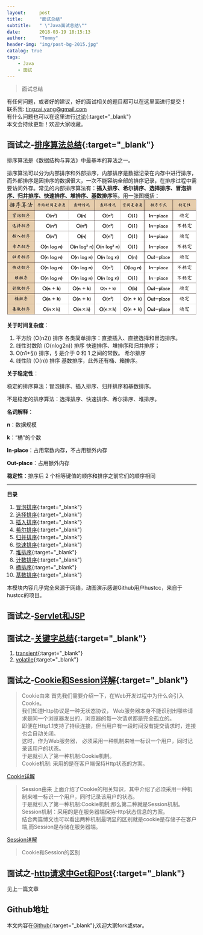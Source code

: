 ```yaml
---
layout:     post
title:      "面试总结"
subtitle:   " \"Java面试总结\""
date:       2018-03-19 18:15:13
author:     "Tommy"
header-img: "img/post-bg-2015.jpg"
catalog: true
tags:
    - Java
    - 面试
---
```



>面试总结

有任何问题，或者好的建议，好的面试相关的题目都可以在这里面进行提交！<br/>
联系我: tingzai.yang@gmail.com<br/>
有什么问题也可以在这里进行[讨论](https://github.com/joyang1/JavaInterview/issues/1){:target="_blank"}<br/>
本文会持续更新！欢迎大家收藏。

## 面试之-[排序算法总结](https://github.com/joyang1/JavaInterview/tree/master/SortPro){:target="_blank"}
排序算法是《数据结构与算法》中最基本的算法之一。

排序算法可以分为内部排序和外部排序，内部排序是数据记录在内存中进行排序，而外部排序是因排序的数据很大，一次不能容纳全部的排序记录，在排序过程中需要访问外存。常见的内部排序算法有：**插入排序、希尔排序、选择排序、冒泡排序、归并排序、快速排序、堆排序、基数排序**等。用一张图概括：
<img src = "/img/sort.png">


**关于时间复杂度**：

1. 平方阶 (O(n2)) 排序
	各类简单排序：直接插入、直接选择和冒泡排序。
2. 线性对数阶 (O(nlog2n)) 排序
	快速排序、堆排序和归并排序；
3. O(n1+§)) 排序，§ 是介于 0 和 1 之间的常数。
    希尔排序
4. 线性阶 (O(n)) 排序
	基数排序，此外还有桶、箱排序。


**关于稳定性**：

稳定的排序算法：冒泡排序、插入排序、归并排序和基数排序。

不是稳定的排序算法：选择排序、快速排序、希尔排序、堆排序。


**名词解释**：

**n**：数据规模

**k**：“桶”的个数

**In-place**：占用常数内存，不占用额外内存

**Out-place**：占用额外内存

**稳定性**：排序后 2 个相等键值的顺序和排序之前它们的顺序相同

----


**目录**

1. [冒泡排序](https://github.com/joyang1/JavaInterview/tree/master/SortPro/1.bubbleSort.md){:target="_blank"}
2. [选择排序](https://github.com/joyang1/JavaInterview/tree/master/SortPro/2.selectionSort.md){:target="_blank"}
3. [插入排序](https://github.com/joyang1/JavaInterview/tree/master/SortPro/3.insertionSort.md){:target="_blank"}
4. [希尔排序](https://github.com/joyang1/JavaInterview/tree/master/SortPro/4.shellSort.md){:target="_blank"}
5. [归并排序](https://github.com/joyang1/JavaInterview/tree/master/SortPro/5.mergeSort.md){:target="_blank"}
6. [快速排序](https://github.com/joyang1/JavaInterview/tree/master/SortPro/6.quickSort.md){:target="_blank"}
7. [堆排序](https://github.com/joyang1/JavaInterview/tree/master/SortPro/7.heapSort.md){:target="_blank"}
8. [计数排序](https://github.com/joyang1/JavaInterview/tree/master/SortPro/8.countingSort.md){:target="_blank"}
9. [桶排序](https://github.com/joyang1/JavaInterview/tree/master/SortPro/9.bucketSort.md){:target="_blank"}
10. [基数排序](https://github.com/joyang1/JavaInterview/tree/master/SortPro/10.radixSort.md){:target="_blank"}

本模块内容几乎完全来源于网络，动图演示感谢Github用户hustcc，来自于hustcc的项目。


## 面试之-[Servlet和JSP]()

## 面试之-[关键字总结](https://github.com/joyang1/JavaInterview/tree/master/KeyWords){:target="_blank"}

1. [transient](https://github.com/joyang1/JavaInterview/tree/master/KeyWords/transient.md){:target="_blank"}
2. [volatile](https://github.com/joyang1/JavaInterview/tree/master/KeyWords/volatile.md){:target="_blank"}

## 面试之-[Cookie和Session详解](https://github.com/joyang1/JavaInterview/tree/master/Web){:target="_blank"}

>Cookie由来
首先我们需要介绍一下，在Web开发过程中为什么会引入Cookie。<br/>
我们知道Http协议是一种无状态协议， Web服务器本身不能识别出哪些请求是同一个浏览器发出的，浏览器的每一次请求都是完全孤立的。 <br/>
即便在Http1.1支持了持续连接，但当用户有一段时间没有提交请求时，连接也会自动关闭。<br/>
这时，作为Web服务器， 必须采用一种机制来唯一标识一个用户，同时记录该用户的状态。<br/>
于是就引入了第一种机制:Cookie机制。<br/>
Cookie机制: 采用的是在客户端保持Http状态的方案。<br/>

[Cookie详解](http://blog.tommyyang.cn/2017/03/13/Cookie%E8%AF%A6%E8%A7%A3/)

>Session由来
上面介绍了Cookie的相关知识，其中介绍了必须采用一种机制来唯一标识一个用户，同时记录该用户的状态。 <br/>
于是就引入了第一种机制:Cookie机制;那么第二种就是Session机制。<br/>
Session机制：采用的是在服务器端保持Http状态信息的方案。<br/>
结合两篇博文也可以看出两种机制最明显的区别就是cookie是存储子在客户端,而Session是存储在服务器端。<br/>

[Session详解](http://blog.tommyyang.cn/2017/03/15/Session详解/)

>Cookie和Session的区别


## 面试之-[http请求中Get和Post](http://blog.tommyyang.cn/2018/03/06/http%E4%B8%ADget%E5%92%8Cpost%E7%9A%84%E5%8C%BA%E5%88%AB/){:target="_blank"}

见上一篇文章


## Github地址
本文内容在[Github](https://github.com/joyang1/JavaInterview){:target="_blank"},欢迎大家fork或star。

